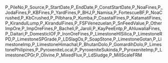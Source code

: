 P_PileNo,P_Source,P_StartDate,P_EndDate,P_ConstStartDate,P_NoaFines,P_JodaFines,P_KBFines,P_YardFines,P_BHJ,P_Namisa,P_FortescueBF,P_NoaCrushed,P_KbCrushed,P_Pilbhara,P_Kumba,P_CoastalFines,P_KatamatiFines,P_KirandulLump,P_KirandulFines,P_FSFVenezuelan,P_SnFeedValue,P_OtherImpOre,P_ImpOreFines,P_Bacheli,P_Jaroli,P_KayPeeEntp,P_AhluwaliaFines,P_Daitari,P_DomesticIOF,P_IronOreFines,P_LimestoneHISilica,P_LimestoneRPD,P_LimestoneSPGrade,P_LDSlagOs,P_SoapStone,P_LimestoneGotan,P_LimestoneImp,P_LimestoneHimachal,P_BhutanDolo,P_GomardihDolo,P_LimestonePhilipines,P_PyroxeniteLocal,P_PyroxeniteSukinda,P_PyroxeniteImp,P_LimestoneCPGr,P_Olivine,P_MixedFlux,P_LdSludge,P_MillScaleFRM
